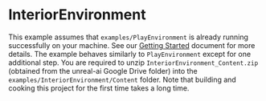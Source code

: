 # InteriorEnvironment

This example assumes that `examples/PlayEnvironment` is already running successfully on your machine. See our [Getting Started](../../docs/getting_started.md) document for more details. The example behaves similarly to `PlayEnvironment` except for one additional step. You are required to unzip `InteriorEnvironment_Content.zip` (obtained from the unreal-ai Google Drive folder) into the `examples/InteriorEnvironment/Content` folder. Note that building and cooking this project for the first time takes a long time.
